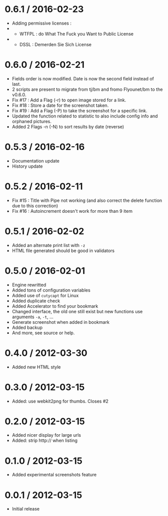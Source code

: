 
0.6.1 / 2016-02-23 
==================

  * Adding permissive licenses :
  * - WTFPL : do What The Fuck you Want to Public License
  * - DSSL  : Demerden Sie Sich License

0.6.0 / 2016-02-21 
==================

  * Fields order is now modified. Date is now the second field instead of last.
  * 2 scripts are present to migrate from tj/bm and fromo Flyounet/bm to the v0.6.0.
  * Fix #17 : Add a Flag (-r) to open image stored for a link.
  * Fix #18 : Store a date for the screenshot taken.
  * Fix #19 : Add a Flag (-P) to take the screenshot for a specific link.
  * Updated the function related to statistic to also include config info and orphaned pictures.
  * Added 2 Flags -n (-N) to sort results by date (reverse)

0.5.3 / 2016-02-16
==================

  * Documentation update
  * History update

0.5.2 / 2016-02-11 
==================

  * Fix #15 : Title with Pipe not working (and also correct the delete function due to this correction)
  * Fix #16 : Autoincrement doesn't work for more than 9 item

0.5.1 / 2016-02-02 
==================

  * Added an alternate print list with `-z`
  * HTML file generated should be good in validators

0.5.0 / 2016-02-01 
==================

  * Engine rewritted
  * Added tons of configuration variables
  * Added use of `cutycapt` for Linux
  * Added duplicate check
  * Added Accelerator to find your bookmark
  * Changed interface, the old one still exist but new functions use arguments `-a`, `-t`, ...
  * Generate screenshot when added in bookmark
  * Added backup
  * And more, see source or help.

0.4.0 / 2012-03-30 
==================

  * Added new HTML style

0.3.0 / 2012-03-15 
==================

  * Added: use webkit2png for thumbs. Closes #2

0.2.0 / 2012-03-15 
==================

  * Added nicer display for large urls
  * Added: strip http:// when listing

0.1.0 / 2012-03-15 
==================

  * Added experimental screenshots feature

0.0.1 / 2012-03-15 
==================

  - Initial release
